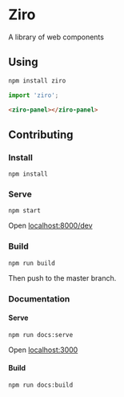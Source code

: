 # Ziro

A library of web components

## Using

```bash
npm install ziro
```

```js
import 'ziro';
```

```html
<ziro-panel></ziro-panel>
```

## Contributing

### Install

```
npm install
```

### Serve

```
npm start
```

Open [localhost:8000/dev](http://localhost:8000/dev)

### Build

```
npm run build
```

Then push to the master branch.

### Documentation

#### Serve

```
npm run docs:serve
```

Open [localhost:3000](http://localhost:3000)

#### Build

```
npm run docs:build
```

